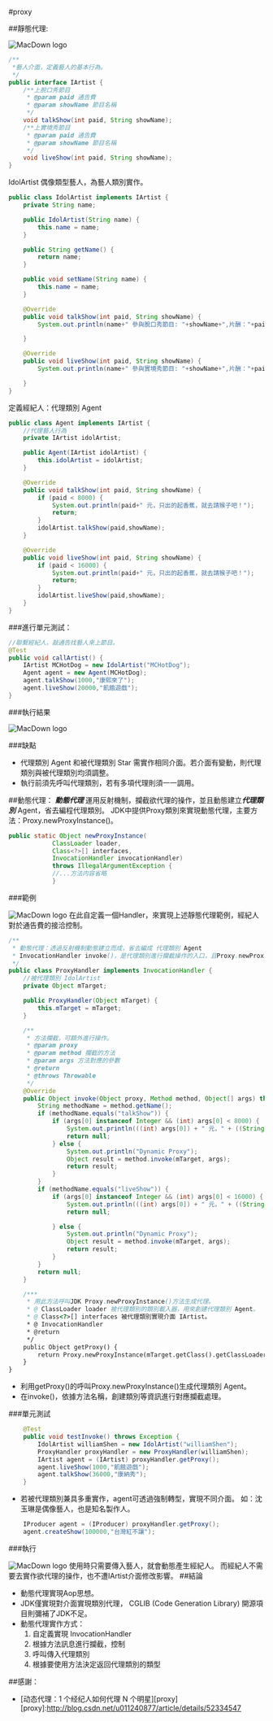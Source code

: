 
#proxy

##靜態代理:

![MacDown logo](https://gitcdn.link/repo/show1po/DesignPattern/master/src/resource/DesignPattern/proxy/proxy_agent.png)

~~~java
/**
 *藝人介面，定義藝人的基本行為。
 */
public interface IArtist {
	/**上脫口秀節目
	 * @param paid 通告費
	 * @param showName 節目名稱
	 */
    void talkShow(int paid, String showName);
    /**上實境秀節目
	 * @param paid 通告費
	 * @param showName 節目名稱
	 */
    void liveShow(int paid, String showName);
}
~~~
IdolArtist 偶像類型藝人，為藝人類別實作。

~~~java
public class IdolArtist implements IArtist {
    private String name;

    public IdolArtist(String name) {
        this.name = name;
    }

    public String getName() {
        return name;
    }

    public void setName(String name) {
        this.name = name;
    }

    @Override
    public void talkShow(int paid, String showName) {
        System.out.println(name+" 參與脫口秀節目: "+showName+",片酬："+paid);

    }

    @Override
    public void liveShow(int paid, String showName) {
        System.out.println(name+" 參與實境秀節目: "+showName+",片酬："+paid);

    }
}
~~~
定義經紀人：代理類別 Agent 

~~~java
public class Agent implements IArtist {
	//代理藝人行為
    private IArtist idolArtist;

    public Agent(IArtist idolArtist) {
        this.idolArtist = idolArtist;
    }

    @Override
    public void talkShow(int paid, String showName) {
        if (paid < 8000) {
            System.out.println(paid+" 元，只出的起香蕉，就去請猴子吧！");
            return;
        }
        idolArtist.talkShow(paid,showName);
    }

    @Override
    public void liveShow(int paid, String showName) {
        if (paid < 16000) {
            System.out.println(paid+" 元，只出的起香蕉，就去請猴子吧！");
            return;
        }
        idolArtist.liveShow(paid,showName);
    }
}
~~~
###進行單元測試：

~~~java
//聯繫經紀人，敲通告找藝人來上節目。
@Test 
public void callArtist() {
    IArtist MCHotDog = new IdolArtist("MCHotDog");
    Agent agent = new Agent(MCHotDog);
    agent.talkShow(1000,"康熙來了");
    agent.liveShow(20000,"飢餓遊戲");
}
~~~
###執行結果

![MacDown logo](https://raw.githubusercontent.com/show1po/DesignPattern/master/src/resource/DesignPattern/proxy/Artist%20console.png)

###缺點
* 代理類別 Agent 和被代理類別 Star 需實作相同介面。若介面有變動，則代理類別與被代理類別均須調整。
* 執行前須先呼叫代理類別，若有多項代理則須一一調用。


##動態代理：
***動態代理*** 運用反射機制，攔截欲代理的操作，並且動態建立***代理類別*** Agent，省去編程代理類別。
JDK中提供Proxy類別來實現動態代理，主要方法：Proxy.newProxyInstance()。

~~~java
public static Object newProxyInstance(
            ClassLoader loader, 
            Class<?>[] interfaces,
            InvocationHandler invocationHandler)
            throws IllegalArgumentException {
            //...方法内容省略
            }
~~~
###範例

![MacDown logo](https://raw.githubusercontent.com/show1po/DesignPattern/master/src/resource/DesignPattern/proxy/Dynamic.png)
在此自定義一個Handler，來實現上述靜態代理範例，經紀人對於通告費的接洽控制。

~~~java
/**
 * 動態代理：透過反射機制動態建立而成，省去編成 代理類別 Agent
 * InvocationHandler invoke()，是代理類別進行攔截操作的入口，且Proxy.newProxyInstance()#arg[2] 需要自定義一個Handler來實現。
 */
public class ProxyHandler implements InvocationHandler {
    //被代理類別 IdolArtist
    private Object mTarget;

    public ProxyHandler(Object mTarget) {
        this.mTarget = mTarget;
    }

    /**
     * 方法攔截，可額外進行操作。
     * @param proxy
     * @param method 攔截的方法
     * @param args 方法對應的參數
     * @return
     * @throws Throwable
     */
    @Override
    public Object invoke(Object proxy, Method method, Object[] args) throws Throwable {
        String methodName = method.getName();
        if (methodName.equals("talkShow")) {
            if (args[0] instanceof Integer && (int) args[0] < 8000) {
                System.out.println(((int) args[0]) + " 元，" + ((String) args[1]) + "只出的起香蕉，就去請猴子吧！");
                return null;
            } else {
                System.out.println("Dynamic Proxy");
                Object result = method.invoke(mTarget, args);
                return result;
            }
        }
        if (methodName.equals("liveShow")) {
            if (args[0] instanceof Integer && (int) args[0] < 16000) {
                System.out.println(((int) args[0]) + " 元，" + ((String) args[1]) + "只出的起香蕉，就去請猴子吧！");
                return null;

            } else {
                System.out.println("Dynamic Proxy");
                Object result = method.invoke(mTarget, args);
                return result;
            }
        }
        return null;
    }

    /***
     * 用此方法呼叫JDK Proxy.newProxyInstance()方法生成代理。
     * @ ClassLoader loader 被代理類別的類別載入器，用來創建代理類別 Agent。
     * @ Class<?>[] interfaces 被代理類別實現介面 IArtist。
     * @ InvocationHandler
     * @return
     */
    public Object getProxy() {
        return Proxy.newProxyInstance(mTarget.getClass().getClassLoader(), mTarget.getClass().getInterfaces(), this);
    }
}
~~~
* 利用getProxy()的呼叫Proxy.newProxyInstance()生成代理類別 Agent。
* 在invoke()，依據方法名稱，創建類別等資訊進行對應攔截處理。

###單元測試

~~~java
    @Test
    public void testInvoke() throws Exception {
        IdolArtist williamShen = new IdolArtist("williamShen");
        ProxyHandler proxyHandler = new ProxyHandler(williamShen);
        IArtist agent = (IArtist) proxyHandler.getProxy();
        agent.liveShow(1000,"飢餓遊戲");
        agent.talkShow(36000,"康納秀");
    }
~~~
- 若被代理類別兼具多重實作，agent可透過強制轉型，實現不同介面。
如：沈玉琳是偶像藝人，也是知名製作人。

~~~java
	IProducer agent = (IProducer) proxyHandler.getProxy();
    agent.createShow(100000,"台灣紅不讓");
~~~

###執行

![MacDown logo](https://raw.githubusercontent.com/show1po/DesignPattern/master/src/resource/DesignPattern/proxy/dynamic%20console.png)
使用時只需要傳入藝人，就會動態產生經紀人。
而經紀人不需要去實作欲代理的操作，也不遭IArtist介面修改影響。
##結論
- 動態代理實現Aop思想。
- JDK僅實現對介面實現類別代理， CGLIB (Code Generation Library) 開源項目則彌補了JDK不足。
- 動態代理實作方式：
	1. 自定義實現 InvocationHandler
	2. 根據方法訊息進行攔截，控制
	3. 呼叫傳入代理類別
	4. 根據要使用方法決定返回代理類別的類型


##感謝：
* [动态代理：1 个经纪人如何代理 N 个明星][proxy]
[proxy]:http://blog.csdn.net/u011240877/article/details/52334547
